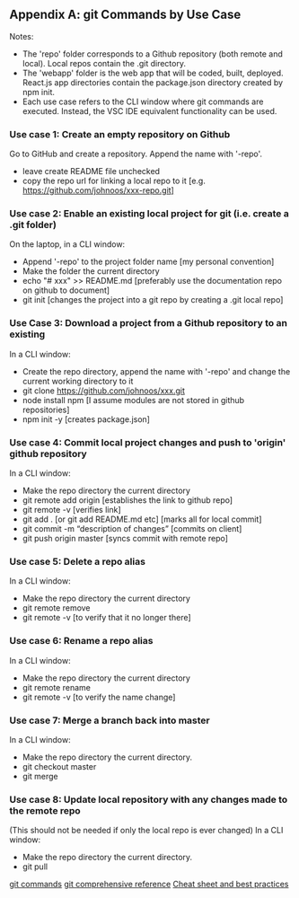## Appendix A: git Commands by Use Case
Notes:
   * The 'repo' folder corresponds to a Github repository (both remote and local). Local repos contain the .git directory.
   * The 'webapp' folder is the web app that will be coded, built, deployed. 
React.js app directories contain the package.json directory created by npm init.
   * Each use case refers to the CLI window where git commands are executed. Instead, the VSC IDE equivalent functionality can be used.

### Use case 1: Create an empty repository on Github
Go to GitHub and create a repository. Append the name with '-repo'.
   * leave create README file unchecked
   * copy the repo url for linking a local repo to it [e.g. https://github.com/johnoos/xxx-repo.git]
   
### Use case 2: Enable an existing local project for git (i.e. create a .git folder) 
On the laptop, in a CLI window:
   * Append '-repo' to the project folder name [my personal convention]
   * Make the folder the current directory
   * echo "# xxx" >> README.md [preferably use the documentation repo on github to document]
   * git init [changes the project into a git repo by creating a .git local repo]

### Use Case 3: Download a project from a Github repository to an existing 
In a CLI window:
   * Create the repo directory, append the name with '-repo' and change the current working directory to it
   * git clone https://github.com/johnoos/xxx.git
   * node install npm [I assume modules are not stored in github repositories]
   * npm init -y [creates package.json]            

### Use case 4: Commit local project changes and push to 'origin' github repository
In a CLI window:
   * Make the repo directory the current directory
   * git remote add origin <url> [establishes the link to github repo]
   * git remote -v [verifies link]
   * git add . [or git add README.md etc] [marks all for local commit]
   * git commit -m “description of changes” [commits on client]
   * git push origin master [syncs commit with remote repo]
  
### Use case 5: Delete a repo alias
In a CLI window:
   * Make the repo directory the current directory
   * git remote remove <aliasname>
   * git remote -v [to verify that it no longer there]
  
### Use case 6: Rename a repo alias
In a CLI window:
   * Make the repo directory the current directory
   * git remote rename <oldname> <newname>
   * git remote -v [to verify the name change]
  
### Use case 7: Merge a branch back into master
In a CLI window:
   * Make the repo directory the current directory.
   * git checkout master
   * git merge <other-branchname>
  
### Use case 8: Update local repository with any changes made to the remote repo
(This should not be needed if only the local repo is ever changed)
In a CLI window:
   * Make the repo directory the current directory.
   * git pull
   
[git commands](https://github.com/git-guides/)
[git comprehensive reference](https://git-scm.com/docs/)
[Cheat sheet and best practices](https://www.freecodecamp.org/news/git-cheat-sheet-and-best-practices-c6ce5321f52/)  
